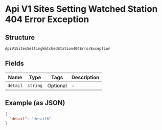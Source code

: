 
# Api V1 Sites Setting Watched Station 404 Error Exception

## Structure

`ApiV1SitesSettingWatchedStation404ErrorException`

## Fields

| Name | Type | Tags | Description |
|  --- | --- | --- | --- |
| `detail` | `string` | Optional | - |

## Example (as JSON)

```json
{
  "detail": "detail6"
}
```

